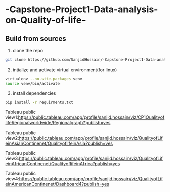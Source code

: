 # -Capstone-Project1-Data-analysis-on-Quality-of-life-

## Build from sources
1. clone the repo
```bash
git clone https://github.com/SanjidHossain/-Capstone-Project1-Data-analysis-on-Quality-of-life-.git
```
2. intialize and activate virtual environment(for linux)
```bash
virtualenv --no-site-packages venv
source venv/bin/activate
```
3. install dependencies
```bash
pip install -r requirments.txt
```

Tableau public view1:https://public.tableau.com/app/profile/sanjid.hossain/viz/CP1QualityoflifeRegionalworldwide/Regionalgraph?publish=yes

Tableau public view2:https://public.tableau.com/app/profile/sanjid.hossain/viz/QualityofLifeinAsianContinenet/QualityoflifeinAsia?publish=yes

Tableau public view3:https://public.tableau.com/app/profile/sanjid.hossain/viz/QualityofLifeinAfricanContinenet/QualityoflifeinAfrica?publish=yes

Tableau public view4:https://public.tableau.com/app/profile/sanjid.hossain/viz/QualityofLifeinAmericanContinenet/Dashboard4?publish=yes
